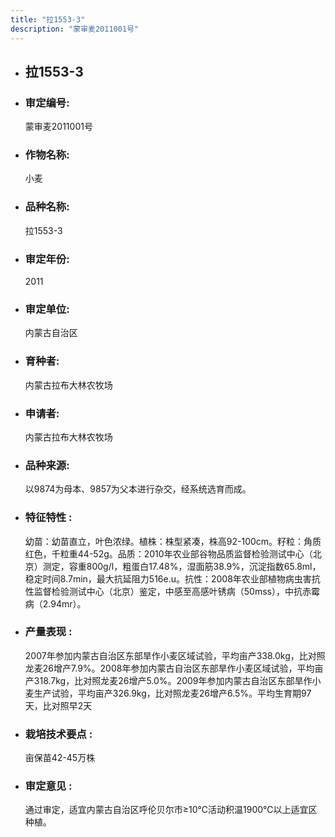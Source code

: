 ```yaml
---
title: "拉1553-3"
description: "蒙审麦2011001号"
---
```

* ## 拉1553-3
* ###  审定编号:  
   蒙审麦2011001号

*  ### 作物名称:  
   小麦

*   ###  品种名称: 
    拉1553-3

*   ### 审定年份: 
    2011

*   ### 审定单位:  
    内蒙古自治区

*   ### 育种者:  
    内蒙古拉布大林农牧场

*   ### 申请者:  
    内蒙古拉布大林农牧场

*   ### 品种来源:  
    以9874为母本、9857为父本进行杂交，经系统选育而成。

*   ### 特征特性 : 
    幼苗：幼苗直立，叶色浓绿。植株：株型紧凑，株高92-100cm。籽粒：角质红色，千粒重44-52g。品质：2010年农业部谷物品质监督检验测试中心（北京）测定，容重800g/l，粗蛋白17.48%，湿面筋38.9%，沉淀指数65.8ml，稳定时间8.7min，最大抗延阻力516e.u。抗性：2008年农业部植物病虫害抗性监督检验测试中心（北京）鉴定，中感至高感叶锈病（50mss），中抗赤霉病（2.94mr）。

*   ### 产量表现 : 
    2007年参加内蒙古自治区东部旱作小麦区域试验，平均亩产338.0kg，比对照龙麦26增产7.9%。2008年参加内蒙古自治区东部旱作小麦区域试验，平均亩产318.7kg，比对照龙麦26增产5.0%。2009年参加内蒙古自治区东部旱作小麦生产试验，平均亩产326.9kg，比对照龙麦26增产6.5%。平均生育期97天，比对照早2天

*   ### 栽培技术要点 : 
    亩保苗42-45万株

*   ### 审定意见 : 
    通过审定，适宜内蒙古自治区呼伦贝尔市≥10℃活动积温1900℃以上适宜区种植。
